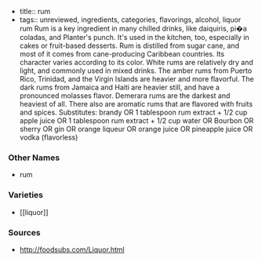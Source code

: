 - title:: rum
- tags:: unreviewed, ingredients, categories, flavorings, alcohol, liquor
rum Rum is a key ingredient in many chilled drinks, like daiquiris, pi�a coladas, and Planter's punch. It's used in the kitchen, too, especially in cakes or fruit-based desserts. Rum is distilled from sugar cane, and most of it comes from cane-producing Caribbean countries. Its character varies according to its color. White rums are relatively dry and light, and commonly used in mixed drinks. The amber rums from Puerto Rico, Trinidad, and the Virgin Islands are heavier and more flavorful. The dark rums from Jamaica and Haiti are heavier still, and have a pronounced molasses flavor. Demerara rums are the darkest and heaviest of all. There also are aromatic rums that are flavored with fruits and spices. Substitutes: brandy OR 1 tablespoon rum extract + 1/2 cup apple juice OR 1 tablespoon rum extract + 1/2 cup water OR Bourbon OR sherry OR gin OR orange liqueur OR orange juice OR pineapple juice OR vodka (flavorless)

### Other Names

* rum

### Varieties

* [[liquor]]

### Sources
* http://foodsubs.com/Liquor.html
